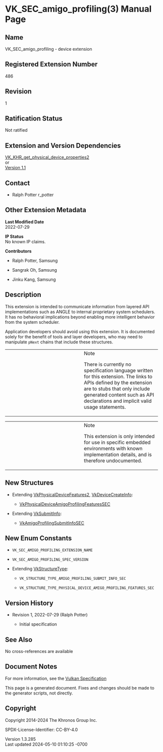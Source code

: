 # VK_SEC_amigo_profiling(3) Manual Page

## Name

VK_SEC_amigo_profiling - device extension



## <a href="#_registered_extension_number" class="anchor"></a>Registered Extension Number

486

## <a href="#_revision" class="anchor"></a>Revision

1

## <a href="#_ratification_status" class="anchor"></a>Ratification Status

Not ratified

## <a href="#_extension_and_version_dependencies" class="anchor"></a>Extension and Version Dependencies

[VK_KHR_get_physical_device_properties2](https://registry.khronos.org/vulkan/specs/1.3-extensions/man/html/VK_KHR_get_physical_device_properties2.html)  
or  
[Version 1.1](#versions-1.1)  

## <a href="#_contact" class="anchor"></a>Contact

- Ralph Potter r_potter

## <a href="#_other_extension_metadata" class="anchor"></a>Other Extension Metadata

**Last Modified Date**  
2022-07-29

**IP Status**  
No known IP claims.

**Contributors**  
- Ralph Potter, Samsung

- Sangrak Oh, Samsung

- Jinku Kang, Samsung

## <a href="#_description" class="anchor"></a>Description

This extension is intended to communicate information from layered API
implementations such as ANGLE to internal proprietary system schedulers.
It has no behavioral implications beyond enabling more intelligent
behavior from the system scheduler.

Application developers should avoid using this extension. It is
documented solely for the benefit of tools and layer developers, who may
need to manipulate `pNext` chains that include these structures.

<table>
<colgroup>
<col style="width: 50%" />
<col style="width: 50%" />
</colgroup>
<tbody>
<tr class="odd">
<td class="icon"><em></em></td>
<td class="content">Note
<p>There is currently no specification language written for this
extension. The links to APIs defined by the extension are to stubs that
only include generated content such as API declarations and implicit
valid usage statements.</p></td>
</tr>
</tbody>
</table>

<table>
<colgroup>
<col style="width: 50%" />
<col style="width: 50%" />
</colgroup>
<tbody>
<tr class="odd">
<td class="icon"><em></em></td>
<td class="content">Note
<p>This extension is only intended for use in specific embedded
environments with known implementation details, and is therefore
undocumented.</p></td>
</tr>
</tbody>
</table>

## <a href="#_new_structures" class="anchor"></a>New Structures

- Extending [VkPhysicalDeviceFeatures2](https://registry.khronos.org/vulkan/specs/1.3-extensions/man/html/VkPhysicalDeviceFeatures2.html),
  [VkDeviceCreateInfo](https://registry.khronos.org/vulkan/specs/1.3-extensions/man/html/VkDeviceCreateInfo.html):

  - [VkPhysicalDeviceAmigoProfilingFeaturesSEC](https://registry.khronos.org/vulkan/specs/1.3-extensions/man/html/VkPhysicalDeviceAmigoProfilingFeaturesSEC.html)

- Extending [VkSubmitInfo](https://registry.khronos.org/vulkan/specs/1.3-extensions/man/html/VkSubmitInfo.html):

  - [VkAmigoProfilingSubmitInfoSEC](https://registry.khronos.org/vulkan/specs/1.3-extensions/man/html/VkAmigoProfilingSubmitInfoSEC.html)

## <a href="#_new_enum_constants" class="anchor"></a>New Enum Constants

- `VK_SEC_AMIGO_PROFILING_EXTENSION_NAME`

- `VK_SEC_AMIGO_PROFILING_SPEC_VERSION`

- Extending [VkStructureType](https://registry.khronos.org/vulkan/specs/1.3-extensions/man/html/VkStructureType.html):

  - `VK_STRUCTURE_TYPE_AMIGO_PROFILING_SUBMIT_INFO_SEC`

  - `VK_STRUCTURE_TYPE_PHYSICAL_DEVICE_AMIGO_PROFILING_FEATURES_SEC`

## <a href="#_version_history" class="anchor"></a>Version History

- Revision 1, 2022-07-29 (Ralph Potter)

  - Initial specification

## <a href="#_see_also" class="anchor"></a>See Also

No cross-references are available

## <a href="#_document_notes" class="anchor"></a>Document Notes

For more information, see the <a
href="https://registry.khronos.org/vulkan/specs/1.3-extensions/html/vkspec.html#VK_SEC_amigo_profiling"
target="_blank" rel="noopener">Vulkan Specification</a>

This page is a generated document. Fixes and changes should be made to
the generator scripts, not directly.

## <a href="#_copyright" class="anchor"></a>Copyright

Copyright 2014-2024 The Khronos Group Inc.

SPDX-License-Identifier: CC-BY-4.0

Version 1.3.285  
Last updated 2024-05-10 01:10:25 -0700
